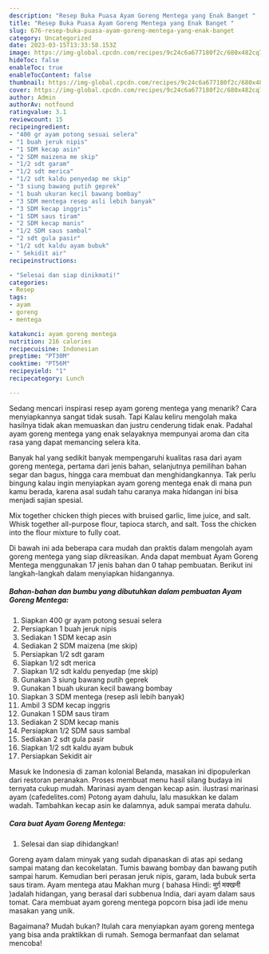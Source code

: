 ```yaml
---
description: "Resep Buka Puasa Ayam Goreng Mentega yang Enak Banget "
title: "Resep Buka Puasa Ayam Goreng Mentega yang Enak Banget "
slug: 676-resep-buka-puasa-ayam-goreng-mentega-yang-enak-banget
category: Uncategorized
date: 2023-03-15T13:33:58.153Z
image: https://img-global.cpcdn.com/recipes/9c24c6a677180f2c/680x482cq70/ayam-goreng-mentega-foto-resep-utama.jpg
hideToc: false
enableToc: true
enableTocContent: false
thumbnail: https://img-global.cpcdn.com/recipes/9c24c6a677180f2c/680x482cq70/ayam-goreng-mentega-foto-resep-utama.jpg
cover: https://img-global.cpcdn.com/recipes/9c24c6a677180f2c/680x482cq70/ayam-goreng-mentega-foto-resep-utama.jpg
author: Admin
authorAv: notfound
ratingvalue: 3.1
reviewcount: 15
recipeingredient:
- "400 gr ayam potong sesuai selera"
- "1 buah jeruk nipis"
- "1 SDM kecap asin"
- "2 SDM maizena me skip"
- "1/2 sdt garam"
- "1/2 sdt merica"
- "1/2 sdt kaldu penyedap me skip"
- "3 siung bawang putih geprek"
- "1 buah ukuran kecil bawang bombay"
- "3 SDM mentega resep asli lebih banyak"
- "3 SDM kecap inggris"
- "1 SDM saus tiram"
- "2 SDM kecap manis"
- "1/2 SDM saus sambal"
- "2 sdt gula pasir"
- "1/2 sdt kaldu ayam bubuk"
- " Sekidit air"
recipeinstructions:

- "Selesai dan siap dinikmati!"
categories:
- Resep
tags:
- ayam
- goreng
- mentega

katakunci: ayam goreng mentega 
nutrition: 216 calories
recipecuisine: Indonesian
preptime: "PT30M"
cooktime: "PT56M"
recipeyield: "1"
recipecategory: Lunch

---
```



Sedang mencari inspirasi resep ayam goreng mentega yang menarik? Cara menyiapkannya sangat tidak susah. Tapi Kalau keliru mengolah maka hasilnya tidak akan memuaskan dan justru cenderung tidak enak. Padahal ayam goreng mentega yang enak selayaknya mempunyai aroma dan cita rasa yang dapat memancing selera kita.


Banyak hal yang sedikit banyak mempengaruhi kualitas rasa dari ayam goreng mentega, pertama dari jenis bahan, selanjutnya pemilihan bahan segar dan bagus, hingga cara membuat dan menghidangkannya. Tak perlu bingung kalau ingin menyiapkan ayam goreng mentega enak di mana pun kamu berada, karena asal sudah tahu caranya maka hidangan ini bisa menjadi sajian spesial.

Mix together chicken thigh pieces with bruised garlic, lime juice, and salt. Whisk together all-purpose flour, tapioca starch, and salt. Toss the chicken into the flour mixture to fully coat.


Di bawah ini ada beberapa cara mudah dan praktis dalam mengolah ayam goreng mentega yang siap dikreasikan. Anda dapat membuat Ayam Goreng Mentega menggunakan 17 jenis bahan dan 0 tahap pembuatan. Berikut ini langkah-langkah dalam menyiapkan hidangannya.

<!--inarticleads1-->

##### Bahan-bahan dan bumbu yang dibutuhkan dalam pembuatan Ayam Goreng Mentega:

1. Siapkan 400 gr ayam potong sesuai selera
1. Persiapkan 1 buah jeruk nipis
1. Sediakan 1 SDM kecap asin
1. Sediakan 2 SDM maizena (me skip)
1. Persiapkan 1/2 sdt garam
1. Siapkan 1/2 sdt merica
1. Siapkan 1/2 sdt kaldu penyedap (me skip)
1. Gunakan 3 siung bawang putih geprek
1. Gunakan 1 buah ukuran kecil bawang bombay
1. Siapkan 3 SDM mentega (resep asli lebih banyak)
1. Ambil 3 SDM kecap inggris
1. Gunakan 1 SDM saus tiram
1. Sediakan 2 SDM kecap manis
1. Persiapkan 1/2 SDM saus sambal
1. Sediakan 2 sdt gula pasir
1. Siapkan 1/2 sdt kaldu ayam bubuk
1. Persiapkan  Sekidit air


Masuk ke Indonesia di zaman kolonial Belanda, masakan ini dipopulerkan dari restoran peranakan. Proses membuat menu hasil silang budaya ini ternyata cukup mudah. Marinasi ayam dengan kecap asin. ilustrasi marinasi ayam (cafedelites.com) Potong ayam dahulu, lalu masukkan ke dalam wadah. Tambahkan kecap asin ke dalamnya, aduk sampai merata dahulu. 

<!--inarticleads2-->

##### Cara buat Ayam Goreng Mentega:


1. Selesai dan siap dihidangkan!

Goreng ayam dalam minyak yang sudah dipanaskan di atas api sedang sampai matang dan kecokelatan. Tumis bawang bombay dan bawang putih sampai harum. Kemudian beri perasan jeruk nipis, garam, lada bubuk serta saus tiram. Ayam mentega atau Makhan murg ( bahasa Hindi: मुर्ग़ मक्खनी )adalah hidangan, yang berasal dari subbenua India, dari ayam dalam saus tomat. Cara membuat ayam goreng mentega popcorn bisa jadi ide menu masakan yang unik. 

Bagaimana? Mudah bukan? Itulah cara menyiapkan ayam goreng mentega yang bisa anda praktikkan di rumah. Semoga bermanfaat dan selamat mencoba!
